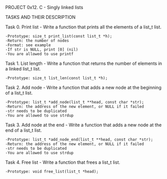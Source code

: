 PROJECT 0x12. C - Singly linked lists

TASKS AND THEIR DESCRIPTION

Task 0. Print list - Write a function that prints all the elements of a list_t list.

	-Prototype: size_t print_list(const list_t *h);
	-Return: the number of nodes
	-Format: see example
	-If str is NULL, print [0] (nil)
	-You are allowed to use printf

Task 1. List length - Write a function that returns the number of elements in a linked list_t list.

	-Prototype: size_t list_len(const list_t *h);

Task 2. Add node - Write a function that adds a new node at the beginning of a list_t list.

	-Prototype: list_t *add_node(list_t **head, const char *str);
	-Return: the address of the new element, or NULL if it failed
	-str needs to be duplicated
	-You are allowed to use strdup

Task 3. Add node at the end - Write a function that adds a new node at the end of a list_t list.

	-Prototype: list_t *add_node_end(list_t **head, const char *str);
	-Return: the address of the new element, or NULL if it failed
	-str needs to be duplicated
	-You are allowed to use strdup

Task 4. Free list - Write a function that frees a list_t list.

	-Prototype: void free_list(list_t *head);
